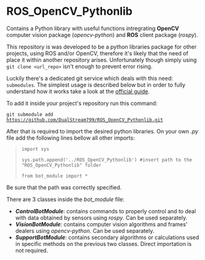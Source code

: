 # ROS_OpenCV_Pythonlib
  Contains a Python library with useful functions intregrating **OpenCV** computer vision package (*opencv-python*) and **ROS** client package (*rospy*).

  This repository is was developed to be a python libraries package for other projects, using ROS and/or OpenCV, therefore it's likely that the need of place it within another repository arises. Unfortunately though simply using  <code>git clone <url_repo></code>  isn't enough to prevent error rising.

  Luckily there's a dedicated git service which deals with this need: <code>submodules</code>. The simplest usage is described below but in order to fully understand how it works take a look at the [official guide](https://git-scm.com/book/en/v2/Git-Tools-Submodules).

  To add it inside your project's repository run this command:

<code>git submodule add https://github.com/DualStream799/ROS_OpenCV_Pythonlib.git</code>

  After that is required to import the desired python libraries. On your own *.py* file add the following lines bellow all other imports:

>  <code>import sys</code>
>
> <code>sys.path.append('../ROS_OpenCV_Pythonlib') #insert path to the "ROS_OpenCV_Pythonlib" folder</code> 
>
> <code>from bot_module import *</code>

  Be sure that the path was correctly specified.

  There are 3 classes inside the *bot_module* file:

* ***ControlBotModule***: contains commands to properly control and to deal with data obtained by sensors using *rospy*. Can be used separately.
* ***VisionBotModule***:  contains computer vision algorithms and frames' dealers using *opencv-python*. Can be used separately.
* ***SupportBotModule***: contains secondary algorithms or calculations used in specific methods on the previous two classes. Direct importation is not required.
